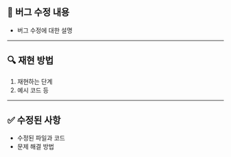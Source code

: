 ## 🐛 버그 수정 내용
- 버그 수정에 대한 설명

---

## 🔍 재현 방법
1. 재현하는 단계
2. 예시 코드 등

---

## ✅ 수정된 사항
- 수정된 파일과 코드
- 문제 해결 방법
